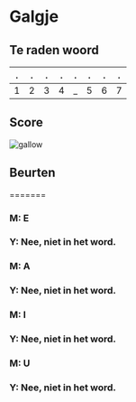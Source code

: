 # Galgje

## Te raden woord

|.|.|.|.|.|.|.|.|
|-|-|-|-|-|-|-|-|
|1|2|3|4|_|5|6|7|

## Score
![gallow](./images/5.png)

## Beurten
=======
### M: E
### Y: Nee, niet in het word.
### M: A
### Y: Nee, niet in het word.
### M: I
### Y: Nee, niet in het word.
### M: U
### Y: Nee, niet in het word.

